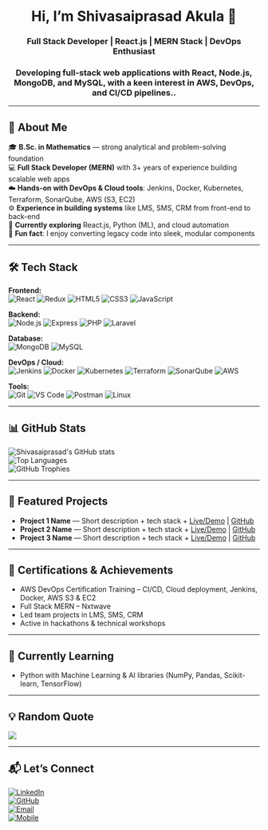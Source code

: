 <h1 align="center">Hi, I’m Shivasaiprasad Akula 👋</h1>
<h3 align="center">Full Stack Developer | React.js | MERN Stack | DevOps Enthusiast</h3>
<h3 align="center">Developing full-stack web applications with React, Node.js, MongoDB, and MySQL, with a keen interest in AWS, DevOps, and CI/CD pipelines..</h3>

---

## 🧩 About Me

🎓 **B.Sc. in Mathematics** — strong analytical and problem-solving foundation  
💻 **Full Stack Developer (MERN)** with 3+ years of experience building scalable web apps  
☁️ **Hands-on with DevOps & Cloud tools**: Jenkins, Docker, Kubernetes, Terraform, SonarQube, AWS (S3, EC2)  
⚙️ **Experience in building systems** like LMS, SMS, CRM from front-end to back-end  
🌱 **Currently exploring** React.js, Python (ML), and cloud automation  
🎨 **Fun fact**: I enjoy converting legacy code into sleek, modular components

---

## 🛠️ Tech Stack

**Frontend:**  
![React](https://img.shields.io/badge/React-20232A?style=for-the-badge&logo=react&logoColor=61DAFB) 
![Redux](https://img.shields.io/badge/Redux-764ABC?style=for-the-badge&logo=redux&logoColor=white) 
![HTML5](https://img.shields.io/badge/HTML5-E34F26?style=for-the-badge&logo=html5&logoColor=white) 
![CSS3](https://img.shields.io/badge/CSS3-1572B6?style=for-the-badge&logo=css3&logoColor=white) 
![JavaScript](https://img.shields.io/badge/JavaScript-F7DF1E?style=for-the-badge&logo=javascript&logoColor=black)  

**Backend:**  
![Node.js](https://img.shields.io/badge/Node.js-339933?style=for-the-badge&logo=node.js&logoColor=white) 
![Express](https://img.shields.io/badge/Express-000000?style=for-the-badge&logo=express&logoColor=white) 
![PHP](https://img.shields.io/badge/PHP-777BB4?style=for-the-badge&logo=php&logoColor=white) 
![Laravel](https://img.shields.io/badge/Laravel-F05340?style=for-the-badge&logo=laravel&logoColor=white)  

**Database:**  
![MongoDB](https://img.shields.io/badge/MongoDB-47A248?style=for-the-badge&logo=mongodb&logoColor=white) 
![MySQL](https://img.shields.io/badge/MySQL-4479A1?style=for-the-badge&logo=mysql&logoColor=white)  

**DevOps / Cloud:**  
![Jenkins](https://img.shields.io/badge/Jenkins-D24939?style=for-the-badge&logo=jenkins&logoColor=white) 
![Docker](https://img.shields.io/badge/Docker-2496ED?style=for-the-badge&logo=docker&logoColor=white) 
![Kubernetes](https://img.shields.io/badge/Kubernetes-326CE5?style=for-the-badge&logo=kubernetes&logoColor=white) 
![Terraform](https://img.shields.io/badge/Terraform-623CE4?style=for-the-badge&logo=terraform&logoColor=white) 
![SonarQube](https://img.shields.io/badge/SonarQube-4E9BCD?style=for-the-badge&logo=sonarqube&logoColor=white) 
![AWS](https://img.shields.io/badge/AWS-232F3E?style=for-the-badge&logo=amazon-aws&logoColor=white)  

**Tools:**  
![Git](https://img.shields.io/badge/Git-F05032?style=for-the-badge&logo=git&logoColor=white) 
![VS Code](https://img.shields.io/badge/VS_Code-007ACC?style=for-the-badge&logo=visual-studio-code&logoColor=white) 
![Postman](https://img.shields.io/badge/Postman-FF6C37?style=for-the-badge&logo=postman&logoColor=white) 
![Linux](https://img.shields.io/badge/Linux-FCC624?style=for-the-badge&logo=linux&logoColor=black)  

---

## 📊 GitHub Stats

![Shivasaiprasad's GitHub stats](https://github-readme-stats.vercel.app/api?username=ShivasaiprasadAkula&show_icons=true&theme=radical)  
![Top Languages](https://github-readme-stats.vercel.app/api/top-langs/?username=ShivasaiprasadAkula&layout=compact&theme=radical)  
![GitHub Trophies](https://github-profile-trophy.vercel.app/?username=ShivasaiprasadAkula&theme=onedark)  

---

## 📂 Featured Projects

- **Project 1 Name** — Short description + tech stack + [Live/Demo](#) | [GitHub](#)  
- **Project 2 Name** — Short description + tech stack + [Live/Demo](#) | [GitHub](#)  
- **Project 3 Name** — Short description + tech stack + [Live/Demo](#) | [GitHub](#)

---

## 🏅 Certifications & Achievements

- AWS DevOps Certification Training – CI/CD, Cloud deployment, Jenkins, Docker, AWS S3 & EC2  
- Full Stack MERN – Nxtwave  
- Led team projects in LMS, SMS, CRM  
- Active in hackathons & technical workshops

---

## 🌱 Currently Learning

- Python with Machine Learning & AI libraries (NumPy, Pandas, Scikit-learn, TensorFlow)

---

## 💡 Random Quote

![](https://quotes-github-readme.vercel.app/api?type=horizontal&theme=radical)

---

## 📬 Let’s Connect

[![LinkedIn](https://img.shields.io/badge/LinkedIn-Connect-blue)](https://www.linkedin.com/in/akulashivsaiprasad/)  
[![GitHub](https://img.shields.io/badge/GitHub-Follow-black)](https://github.com/ShivasaiprasadAkula)  
[![Email](https://img.shields.io/badge/Email-Send%20Mail-red?style=flat&logo=gmail&logoColor=white)](mailto:akulashivasaiprasad3821@gmail.com)  
[![Mobile](https://img.shields.io/badge/Mobile-%2B91%209502493266-green?style=flat)](tel:+919502493266)
